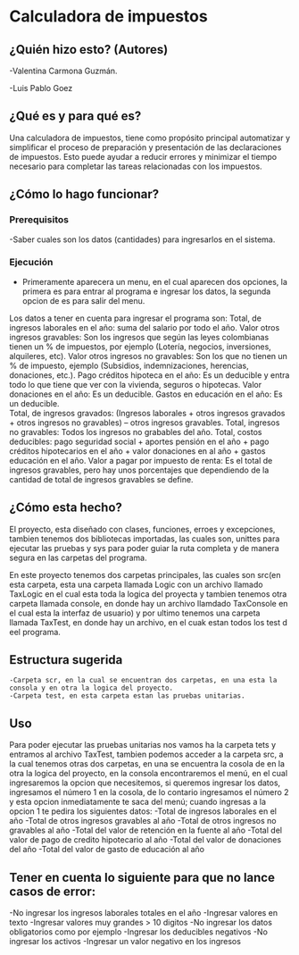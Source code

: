 # Calculadora de impuestos 

## ¿Quién hizo esto? (Autores)

-Valentina Carmona Guzmán. 

-Luis Pablo Goez 

## ¿Qué es y para qué es?

Una calculadora de impuestos, tiene como propósito principal automatizar y simplificar el proceso de preparación y presentación de las declaraciones de impuestos. Esto puede ayudar a reducir errores y minimizar el tiempo necesario para completar las tareas relacionadas con los impuestos.

## ¿Cómo lo hago funcionar?

### Prerequisitos
-Saber cuales son los datos (cantidades) para ingresarlos en el sistema.

### Ejecución 
- Primeramente aparecera un menu, en el cual aparecen dos opciones, la primera es para entrar al programa e ingresar los datos, la segunda opcion de es para salir del menu. 

Los datos a tener en cuenta para ingresar el programa son: 
Total, de ingresos laborales en el año: suma del salario por todo el año. 
Valor otros ingresos gravables: Son los ingresos que según las leyes colombianas tienen un % de impuestos, por ejemplo (Lotería, negocios, inversiones, alquileres, etc). 
Valor otros ingresos no gravables: Son los que no tienen un % de impuesto, ejemplo (Subsidios, indemnizaciones, herencias, donaciones, etc.).
Pago créditos hipoteca en el año: Es un deducible y entra todo lo que tiene que ver con la vivienda, seguros o hipotecas. 
Valor donaciones en el año: Es un deducible. 
Gastos en educación en el año: Es un deducible.  
Total, de ingresos gravados: (Ingresos laborales + otros ingresos gravados + otros ingresos no gravables) – otros ingresos gravables. 
Total, ingresos no gravables: Todos los ingresos no grabables del año. 
Total, costos deducibles: pago seguridad social + aportes pensión en el año + pago créditos hipotecarios en el año + valor donaciones en al año + gastos educación en el año. 
Valor a pagar por impuesto de renta: Es el total de ingresos gravables, pero hay unos porcentajes que dependiendo de la cantidad de total de ingresos gravables se define. 

## ¿Cómo esta hecho?

El proyecto, esta diseñado con clases, funciones, erroes y excepciones, tambien tenemos dos bibliotecas importadas, las cuales son, unittes para ejecutar las pruebas y sys para poder guiar la ruta completa y de manera segura en las carpetas del programa.

En este proyecto tenemos dos carpetas principales, las cuales son src(en esta carpeta, esta una carpeta llamada Logic con un archivo llamado TaxLogic en el cual esta toda la logica del proyecta y tambien tenemos otra carpeta llamada console, en donde hay un archivo llamdado TaxConsole en el cual esta la interfaz de usuario) y por ultimo tenemos una carpeta llamada TaxTest, en donde hay un archivo, en el cuak estan todos los test d eel programa.


## Estructura sugerida
    -Carpeta scr, en la cual se encuentran dos carpetas, en una esta la consola y en otra la logica del proyecto.
    -Carpeta test, en esta carpeta estan las pruebas unitarias. 
    
## Uso 
Para poder ejecutar las pruebas unitarias nos vamos ha la carpeta tets y entramos al archivo TaxTest, tambien podemos acceder a la carpeta src, a la cual tenemos otras dos carpetas, en una se encuentra la cosola de en la otra la logica del proyecto, en la consola encontraremos el menú, en el cual ingresaremos la opcion que necesitemos, si queremos ingresar los datos, ingresamos el número 1 en la cosola, de lo contario ingresamos el número 2 y esta opcion inmediatamente te saca del menú; cuando ingresas a la opcion 1 te pedira los siguientes datos:
-Total de ingresos laborales en el año
-Total de otros ingresos gravables al año
-Total de otros ingresos no gravables al año
-Total del valor de retención en la fuente al año
-Total del valor de pago de credito hipotecario al año
-Total del valor de donaciones del año
-Total del valor de gasto de educación al año

## Tener en cuenta lo siguiente para que no lance casos de error:
-No ingresar los ingresos laborales totales en el año
-Ingresar valores en texto 
-Ingresar valores muy grandes > 10 digitos 
-No ingresar los datos obligatorios como por ejemplo 
-Ingresar los deducibles negativos 
-No ingresar los activos 
-Ingresar un valor negativo en los ingresos 
